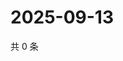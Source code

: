 # 2025-09-13

共 0 条

<!-- BEGIN ZHIHUVIDEO -->
<!-- 最后更新时间 Sat Sep 13 2025 20:18:37 GMT+0800 (China Standard Time) -->

<!-- END ZHIHUVIDEO -->
